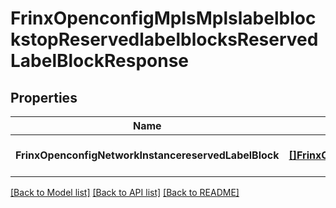 # FrinxOpenconfigMplsMplslabelblockstopReservedlabelblocksReservedLabelBlockResponse

## Properties
Name | Type | Description | Notes
------------ | ------------- | ------------- | -------------
**FrinxOpenconfigNetworkInstancereservedLabelBlock** | [**[]FrinxOpenconfigMplsMplslabelblockstopReservedlabelblocksReservedLabelBlock**](frinx.openconfig.mpls.mplslabelblockstop.reservedlabelblocks.ReservedLabelBlock.md) |  | [optional] [default to null]

[[Back to Model list]](../README.md#documentation-for-models) [[Back to API list]](../README.md#documentation-for-api-endpoints) [[Back to README]](../README.md)


